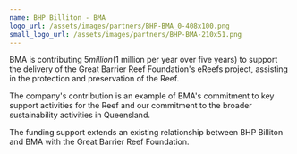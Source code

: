 ```yaml
---
name: BHP Billiton - BMA
logo_url: /assets/images/partners/BHP-BMA_0-408x100.png
small_logo_url: /assets/images/partners/BHP-BMA-210x51.png
---
```

BMA is contributing $5 million ($1 million per year over five years) to support the delivery of the Great Barrier Reef Foundation's eReefs project, assisting in the protection and preservation of the Reef.

The company's contribution is an example of BMA's commitment to key support activities for the Reef and our commitment to the broader sustainability activities in Queensland.

The funding support extends an existing relationship between BHP Billiton and BMA with the Great Barrier Reef Foundation.
